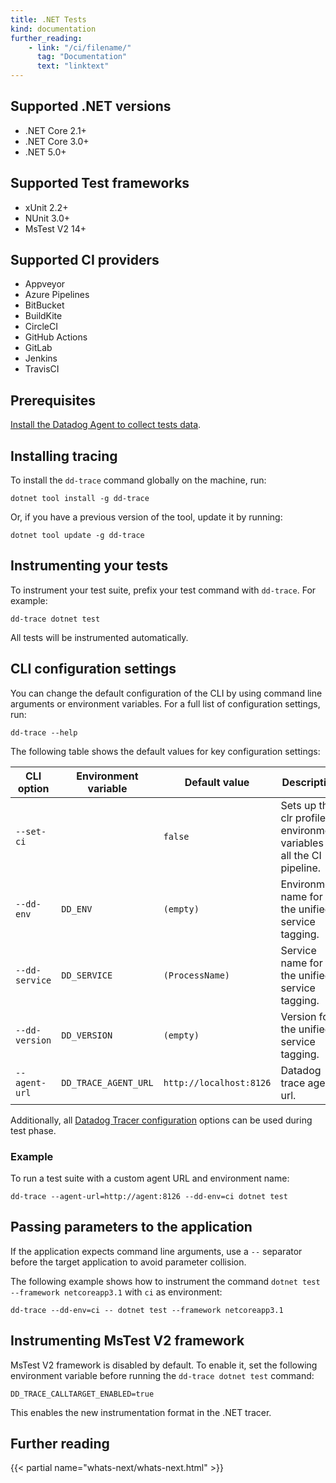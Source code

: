 ```yaml
---
title: .NET Tests
kind: documentation
further_reading:
    - link: "/ci/filename/"
      tag: "Documentation"
      text: "linktext"
---
```


## Supported .NET versions

* .NET Core 2.1+
* .NET Core 3.0+
* .NET 5.0+

## Supported Test frameworks

* xUnit 2.2+
* NUnit 3.0+
* MsTest V2 14+

## Supported CI providers

* Appveyor
* Azure Pipelines
* BitBucket
* BuildKite
* CircleCI
* GitHub Actions
* GitLab
* Jenkins
* TravisCI

## Prerequisites

[Install the Datadog Agent to collect tests data][1].

## Installing tracing

To install the `dd-trace` command globally on the machine, run:

```
dotnet tool install -g dd-trace
```

Or, if you have a previous version of the tool, update it by running:

```
dotnet tool update -g dd-trace
```

## Instrumenting your tests

To instrument your test suite, prefix your test command with `dd-trace`. For example:

```
dd-trace dotnet test
```

All tests will be instrumented automatically.

## CLI configuration settings

You can change the default configuration of the CLI by using command line arguments or environment variables. For a full list of configuration settings, run:

```
dd-trace --help
```

The following table shows the default values for key configuration settings:


| CLI option                     | Environment variable          | Default value            | Description                                                             |
|--------------------------------|--------------------------------|-------------------------|-------------------------------------------------------------------------|
| `--set-ci`                     |                                | `false`                 | Sets up the clr profiler environment variables for all the CI pipeline. |
| `--dd-env`                     | `DD_ENV`                       | `(empty)`               | Environment name for the unified service tagging.                       |
| `--dd-service`                 | `DD_SERVICE`                   | `(ProcessName)`         | Service name for the unified service tagging.                           |
| `--dd-version`                 | `DD_VERSION`                   | `(empty)`               | Version for the unified service tagging.                                |
| `--agent-url`                  | `DD_TRACE_AGENT_URL`           | `http://localhost:8126` | Datadog trace agent url.                                                |

Additionally, all [Datadog Tracer configuration][2] options can be used during test phase.

### Example

To run a test suite with a custom agent URL and environment name:

```
dd-trace --agent-url=http://agent:8126 --dd-env=ci dotnet test
```

## Passing parameters to the application

If the application expects command line arguments, use a `--` separator before the target application to avoid parameter collision.

The following example shows how to instrument the command `dotnet test --framework netcoreapp3.1` with `ci` as environment:

```
dd-trace --dd-env=ci -- dotnet test --framework netcoreapp3.1
```

## Instrumenting MsTest V2 framework

MsTest V2 framework is disabled by default. To enable it, set the following environment variable before running the `dd-trace dotnet test` command:

```
DD_TRACE_CALLTARGET_ENABLED=true
```

This enables the new instrumentation format in the .NET tracer.

## Further reading

{{< partial name="whats-next/whats-next.html" >}}


[1]: /continuous_integration/setup_tests/agent/
[2]: /tracing/setup_overview/setup/dotnet-core/?tab=windows#configuration
